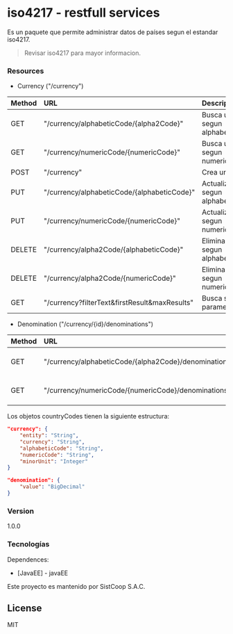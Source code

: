 # iso4217 - restfull services

Es un paquete que permite administrar datos de países segun el estandar iso4217.

> Revisar iso4217 para mayor informacion.

### Resources
* Currency ("/currency")

| Method        | URL                                               | Descripcion                           |
| :------------ |:--------------------------------------------------|:--------------------------------------|
| GET           | "/currency/alphabeticCode/{alpha2Code}"           | Busca uno segun alphabeticCode        |
| GET           | "/currency/numericCode/{numericCode}"             | Busca uno segun numericCode           |
| POST          | "/currency"                                       | Crea uno                              |
| PUT           | "/currency/alphabeticCode/{alphabeticCode}"       | Actualiza uno segun alphabeticCode    |
| PUT           | "/currency/numericCode/{numericCode}"             | Actualiza uno segun numericCode       |
| DELETE        | "/currency/alpha2Code/{alphabeticCode}"           | Elimina uno segun alphabeticCode      |
| DELETE        | "/currency/alpha2Code/{numericCode}"              | Elimina uno segun numericCode         |
| GET           | "/currency?filterText&firstResult&maxResults"     | Busca segun parametros                |

* Denomination ("/currency/{id}/denominations")

| Method        | URL                                                   | Descripcion                           |
| :------------ |:------------------------------------------------------|:--------------------------------------|
| GET           | "/currency/alphabeticCode/{alpha2Code}/denominations" | Denominaciones segun alphabeticCode   |
| GET           | "/currency/numericCode/{numericCode}/denominations"   | Denominaciones segun numericCode      |


Los objetos countryCodes tienen la siguiente estructura:

```json
"currency": {
    "entity": "String",
	"currency": "String",
	"alphabeticCode": "String",
	"numericCode": "String",
	"minorUnit": "Integer"
}
```

```json
"denomination": {
    "value": "BigDecimal"
}
```

### Version
1.0.0

### Tecnologías

Dependences:

* [JavaEE] - javaEE

Este proyecto es mantenido por SistCoop S.A.C.

License
----

MIT